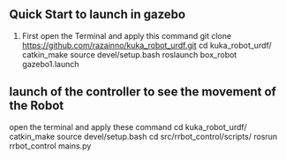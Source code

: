 



## Quick Start to launch in gazebo 
1)  First open the Terminal and apply this command
        git clone https://github.com/razainno/kuka_robot_urdf.git
        cd kuka_robot_urdf/
        catkin_make
        source devel/setup.bash 
        roslaunch box_robot gazebo1.launch 

## launch of the controller to see the movement of the Robot
   open the terminal and apply these command 
        cd kuka_robot_urdf/
        catkin_make
        source devel/setup.bash
        cd src/rrbot_control/scripts/
        rosrun rrbot_control mains.py



